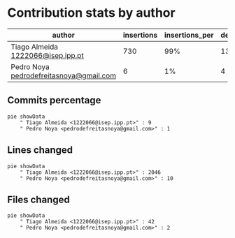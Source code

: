 # Contribution stats by author 
|author|insertions|insertions_per|deletions|deletions_per|files|files_per|commits|commits_per|lines_changed|lines_changed_per|
|---|---|---|---|---|---|---|---|---|---|---|
| Tiago Almeida <1222066@isep.ipp.pt>|730|99%|1316|100%|42|95%|9|90%|2046|100%|
| Pedro Noya <pedrodefreitasnoya@gmail.com>|6|1%|4|0%|2|5%|1|10%|10|0%|

## Commits percentage
```mermaid
pie showData
    " Tiago Almeida <1222066@isep.ipp.pt>" : 9
    " Pedro Noya <pedrodefreitasnoya@gmail.com>" : 1
```

## Lines changed
```mermaid
pie showData
    " Tiago Almeida <1222066@isep.ipp.pt>" : 2046
    " Pedro Noya <pedrodefreitasnoya@gmail.com>" : 10
```

## Files changed
```mermaid
pie showData
    " Tiago Almeida <1222066@isep.ipp.pt>" : 42
    " Pedro Noya <pedrodefreitasnoya@gmail.com>" : 2
```
